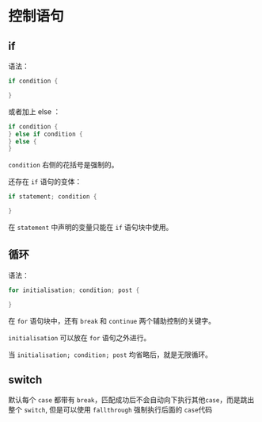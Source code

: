 # 控制语句

## if

语法：

```go
if condition {

}
```

或者加上 else ：

```go
if condition {  
} else if condition {
} else {
}
```

`condition` 右侧的花括号是强制的。

还存在 `if` 语句的变体：

```go
if statement; condition {

}
```

在 `statement` 中声明的变量只能在 `if` 语句块中使用。

## 循环

语法：

```go
for initialisation; condition; post {

}
```

在 `for` 语句块中，还有 `break` 和 `continue` 两个辅助控制的关键字。

`initialisation` 可以放在 `for` 语句之外进行。

当 `initialisation; condition; post` 均省略后，就是无限循环。

## switch

默认每个 `case` 都带有 `break`，匹配成功后不会自动向下执行其他`case`，而是跳出整个 `switch`, 但是可以使用 `fallthrough` 强制执行后面的 `case`代码